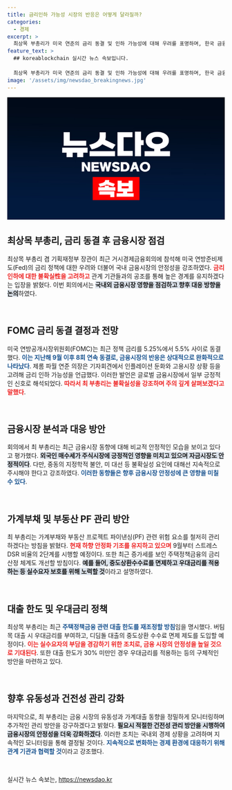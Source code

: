 ```yaml
---
title: 금리인하 가능성 시장의 반응은 어떻게 달라질까?
categories:
  - 경제
excerpt: >
  최상목 부총리가 미국 연준의 금리 동결 및 인하 가능성에 대해 우려를 표명하며, 한국 금융시장 안정성을 강조했다. 가계부채와 부동산 PF 위험 관리에 대한 계획도 발표했다. 이목을 끄는 경제 정책에 대한 전문가의 예리한 분석이 기대된다!
feature_text: >
  ## koreablockchain 실시간 뉴스 속보입니다.

  최상목 부총리가 미국 연준의 금리 동결 및 인하 가능성에 대해 우려를 표명하며, 한국 금융시장 안정성을 강조했다. 가계부채와 부동산 PF 위험 관리에 대한 계획도 발표했다. 이목을 끄는 경제 정책에 대한 전문가의 예리한 분석이 기대된다!
image: '/assets/img/newsdao_breakingnews.jpg'
---
```


<p><img src="/assets/img/newsdao_breakingnews.jpg" alt="koreablockchain 속보" /></p>

<h2 data-ke-size="size26">최상목 부총리, 금리 동결 후 금융시장 점검</h2>

<p data-ke-size="size16">최상목 부총리 겸 기획재정부 장관이 최근 거시경제금융회의에 참석해 미국 연방준비제도(Fed)의 금리 정책에 대한 우려와 더불어 국내 금융시장의 안정성을 강조하였다. <b><span style="color: #ee2323;">금리 인하에 대한 불확실性을 고려하고</span></b> 관계 기관들과의 공조를 통해 높은 경계를 유지하겠다는 입장을 밝혔다. 이번 회의에서는 <b><span style="background-color: #21538527;">국내외 금융시장 영향을 점검하고 향후 대응 방향을 논의</span></b>하였다.</p>

<p data-ke-size="size16">&nbsp;</p>

<h2 data-ke-size="size26">FOMC 금리 동결 결정과 전망</h2>

<p data-ke-size="size16">미국 연방공개시장위원회(FOMC)는 최근 정책 금리를 5.25%에서 5.5% 사이로 동결했다. <b><span style="color: #1a5490;">이는 지난해 9월 이후 8회 연속 동결로, 금융시장의 반응은 상대적으로 완화적으로 나타났다</span></b>. 제롬 파월 연준 의장은 기자회견에서 인플레이션 둔화와 고용시장 상황 등을 고려해 금리 인하 가능성을 언급했다. 이러한 발언은 글로벌 금융시장에서 일부 긍정적인 신호로 해석되었다. <b><span style="color: #ee2323;">따라서 최 부총리는 불확실성을 강조하며 주의 깊게 살펴보겠다고 말했다</span></b>.</p>

<p data-ke-size="size16">&nbsp;</p>

<h2 data-ke-size="size26">금융시장 분석과 대응 방안</h2>

<p data-ke-size="size16">회의에서 최 부총리는 최근 금융시장 동향에 대해 비교적 안정적인 모습을 보이고 있다고 평가했다. <b><span style="background-color: #21538527;">외국인 매수세가 주식시장에 긍정적인 영향을 미치고 있으며 자금시장도 안정적이다</span></b>. 다만, 중동의 지정학적 불안, 미 대선 등 불확실성 요인에 대해선 지속적으로 주시해야 한다고 강조하였다. <b><span style="color: #1a5490;">이러한 동향들은 향후 금융시장 안정성에 큰 영향을 미칠 수 있다</span></b>.</p>

<p data-ke-size="size16">&nbsp;</p>

<h2 data-ke-size="size26">가계부채 및 부동산 PF 관리 방안</h2>

<p data-ke-size="size16">최 부총리는 가계부채와 부동산 프로젝트 파이낸싱(PF) 관련 위험 요소를 철저히 관리하겠다는 방침을 밝혔다. <b><span style="color: #ee2323;">현재 하향 안정화 기조를 유지하고 있으며</span></b> 9월부터 스트레스 DSR 비율의 2단계를 시행할 예정이다. 또한 최근 증가세를 보인 주택정책금융의 금리 산정 체계도 개선할 방침이다. <b><span style="background-color: #21538527;">예를 들어, 중도상환수수료를 면제하고 우대금리를 적용하는 등 실수요자 보호를 위해 노력할 것</span></b>이라고 설명하였다.</p>

<p data-ke-size="size16">&nbsp;</p>

<h2 data-ke-size="size26">대출 한도 및 우대금리 정책</h2>

<p data-ke-size="size16">최상목 부총리는 최근 <b><span style="color: #1a5490;">주택정책금융 관련 대출 한도를 재조정할 방침</span></b>임을 명시했다. 버팀목 대출 시 우대금리를 부여하고, 디딤돌 대출의 중도상환 수수료 면제 제도를 도입할 예정이다. <b><span style="color: #ee2323;">이는 실수요자의 부담을 경감하기 위한 조치로, 금융 시장의 안정성을 높일 것으로 기대된다</span></b>. 또한 대출 한도가 30% 미만인 경우 우대금리를 적용하는 등의 구체적인 방안을 마련하고 있다.</p>

<p data-ke-size="size16">&nbsp;</p>

<h2 data-ke-size="size26">향후 유동성과 건전성 관리 강화</h2>

<p data-ke-size="size16">마지막으로, 최 부총리는 금융 시장의 유동성과 가계대출 동향을 정밀하게 모니터링하며 추가적인 관리 방안을 강구하겠다고 밝혔다. <b><span style="background-color: #21538527;">필요시 적절한 건전성 관리 방안을 시행하여 금융시장의 안정성을 더욱 강화하겠다</span></b>. 이러한 조치는 국내외 경제 상황을 고려하며 지속적인 모니터링을 통해 결정될 것이다. <b><span style="color: #1a5490;">지속적으로 변화하는 경제 환경에 대응하기 위해 관계 기관과 협력할 것</span></b>이라고 강조했다.</p>

<p data-ke-size="size16">&nbsp;</p>
실시간 뉴스 속보는, <a href="https://newsdao.kr" rel="dofollow">https://newsdao.kr</a>


